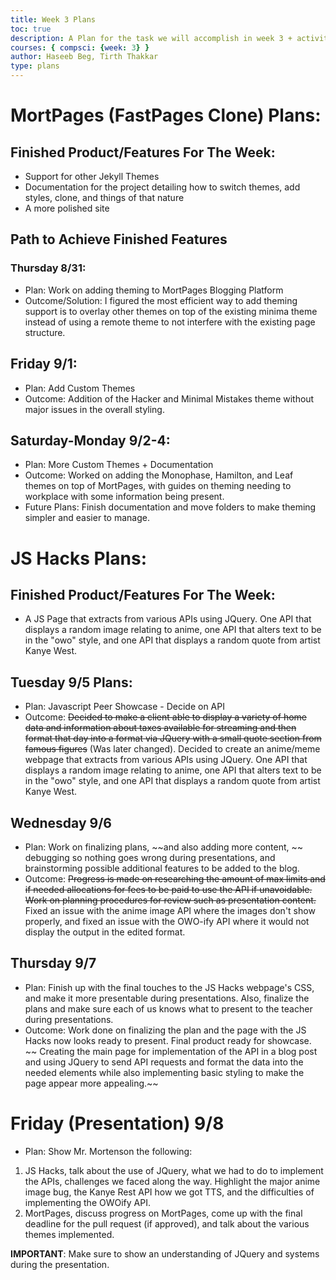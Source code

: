```yaml
---
title: Week 3 Plans
toc: true
description: A Plan for the task we will accomplish in week 3 + activity updates.
courses: { compsci: {week: 3} }
author: Haseeb Beg, Tirth Thakkar
type: plans
---
```


# MortPages (FastPages Clone) Plans:
## Finished Product/Features For The Week:
- Support for other Jekyll Themes
- Documentation for the project detailing how to switch themes, add styles, clone, and things of that nature
- A more polished site

## Path to Achieve Finished Features
### Thursday 8/31: 
- Plan: Work on adding theming to MortPages Blogging Platform
- Outcome/Solution: I figured the most efficient way to add theming support is to overlay other themes on top of the existing minima theme instead of using a remote theme to not interfere with the existing page structure. 

## Friday 9/1: 
- Plan: Add Custom Themes
- Outcome: Addition of the Hacker and Minimal Mistakes theme without major issues in the overall styling. 

## Saturday-Monday 9/2-4:
-  Plan: More Custom Themes + Documentation
- Outcome: Worked on adding the Monophase, Hamilton, and Leaf themes on top of MortPages, with guides on theming needing to workplace with some information being present. 
- Future Plans: Finish documentation and move folders to make theming simpler and easier to manage. 

# JS Hacks Plans: 
## Finished Product/Features For The Week:
- A JS Page that extracts from various APIs using JQuery. One API that displays a random image relating to anime, one API that alters text to be in the "owo" style, and one API that displays a random quote from artist Kanye West. 


## Tuesday 9/5 Plans:
- Plan: Javascript Peer Showcase - Decide on API 
- Outcome: ~~Decided to make a client able to display a variety of home data and information about taxes available for streaming and then format that day into a format via JQuery with a small quote section from famous figures~~ (Was later changed). Decided to create an anime/meme webpage that extracts from various APIs using JQuery. One API that displays a random image relating to anime, one API that alters text to be in the "owo" style, and one API that displays a random quote from artist Kanye West.


## Wednesday 9/6
- Plan: Work on finalizing plans, ~~and also adding more content, ~~ debugging so nothing goes wrong during presentations, and brainstorming possible additional features to be added to the blog. 
- Outcome: ~~Progress is made on researching the amount of max limits and if needed allocations for fees to be paid to use the API if unavoidable. Work on planning procedures for review such as presentation content.~~ Fixed an issue with the anime image API where the images don't show properly, and fixed an issue with the OWO-ify API where it would not display the output in the edited format.

## Thursday 9/7
- Plan: Finish up with the final touches to the JS Hacks webpage's CSS, and make it more presentable during presentations. Also, finalize the plans and make sure each of us knows what to present to the teacher during presentations.
- Outcome: Work done on finalizing the plan and the page with the JS Hacks now looks ready to present. Final product ready for showcase.  ~~ Creating the main page for implementation of the API in a blog post and using JQuery to send API requests and format the data into the needed elements while also implementing basic styling to make the page appear more appealing.~~ 

# Friday (Presentation) 9/8
- Plan: Show Mr. Mortenson the following: 
1) JS Hacks, talk about the use of JQuery, what we had to do to implement the APIs, challenges we faced along the way. Highlight the major anime image bug, the Kanye Rest API how we got TTS, and the difficulties of implementing the OWOify API.
2) MortPages, discuss progress on MortPages, come up with the final deadline for the pull request (if approved), and talk about the various themes implemented.

**IMPORTANT**: Make sure to show an understanding of JQuery and systems during the presentation.